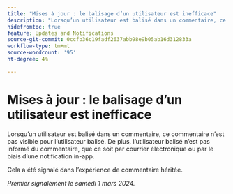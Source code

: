 ```yaml
---
title: "Mises à jour : le balisage d’un utilisateur est inefficace"
description: "Lorsqu’un utilisateur est balisé dans un commentaire, ce commentaire n’est pas visible pour l’utilisateur balisé. De plus, l’utilisateur balisé n’est pas informé du commentaire, que ce soit par courrier électronique ou par le biais d’une notification intégrée."
hidefromtoc: true
feature: Updates and Notifications
source-git-commit: 0ccfb36c19fadf2637abb98e9b05ab16d312833a
workflow-type: tm+mt
source-wordcount: '95'
ht-degree: 4%

---
```



# Mises à jour : le balisage d’un utilisateur est inefficace

Lorsqu’un utilisateur est balisé dans un commentaire, ce commentaire n’est pas visible pour l’utilisateur balisé. De plus, l’utilisateur balisé n’est pas informé du commentaire, que ce soit par courrier électronique ou par le biais d’une notification in-app.

Cela a été signalé dans l’expérience de commentaire héritée.

_Premier signalement le samedi 1 mars 2024._
